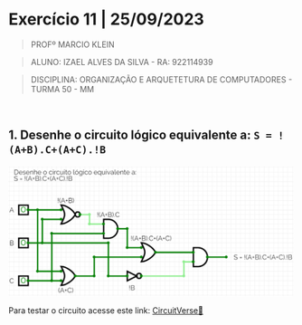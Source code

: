 # Exercício 11 | 25/09/2023

>PROFº MARCIO KLEIN

>ALUNO: IZAEL ALVES DA SILVA - RA: 922114939

>DISCIPLINA: ORGANIZAÇÃO E ARQUETETURA DE COMPUTADORES - TURMA 50 - MM

<br>

## 1. Desenhe o circuito lógico equivalente a: ```S = !(A+B).C+(A+C).!B```

 <img alt="Circuito" src="../contents/images/exercicio_11.PNG"/>

 <br/>

  Para testar o circuito acesse este link: [CircuitVerse🔗](https://circuitverse.org/simulator/embed/exercicio-11-circuito?theme=night-sky&display_title=false&clock_time=false&fullscreen=false&zoom_in_out=true)